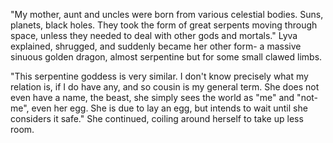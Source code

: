 "My mother, aunt and uncles were born from various celestial bodies. Suns, planets, black holes. They took the form of great serpents moving through space, unless they needed to deal with other gods and mortals." Lyva explained, shrugged, and suddenly became her other form- a massive sinuous golden dragon, almost serpentine but for some small clawed limbs.    

"This serpentine goddess is very similar. I don't know precisely what my relation is, if I do have any, and so cousin is my general term. She does not even have a name, the beast, she simply sees the world as "me" and "not-me", even her egg. She is due to lay an egg, but intends to wait until she considers it safe." She continued, coiling around herself to take up less room.